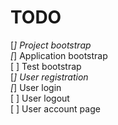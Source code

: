 # TODO

[*] Project bootstrap  
[*] Application bootstrap  
[ ] Test bootstrap  
[*] User registration  
[*] User login  
[ ] User logout  
[ ] User account page  
